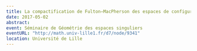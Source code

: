 ```yaml
---
title: La compactification de Fulton–MacPherson des espaces de configuration
date: 2017-05-02
abstract:
event: Séminaire de Géométrie des espaces singuliers
eventURL: "http://math.univ-lille1.fr/d7/node/9341"
location: Université de Lille
---
```


